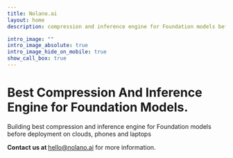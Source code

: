 ```yaml
---
title: Nolano.ai
layout: home
description: compression and inference engine for Foundation models before deployment on clouds, phones and laptops

intro_image: ""
intro_image_absolute: true
intro_image_hide_on_mobile: true
show_call_box: true
---
```

# Best Compression And Inference Engine for Foundation Models. 
Building best compression and inference engine for Foundation models before deployment on clouds, phones and laptops <br> 

<b> Contact us at </b>  [hello@nolano.ai](mailto:hello@nolano.ai) for more information.

